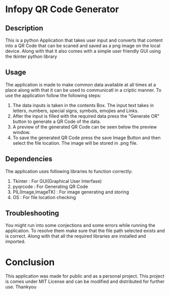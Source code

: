 # Infopy QR Code Generator

## Description
This is a python Application that takes user input and converts that content into a QR Code that can be scaned and saved as a png image on the local device. Along with that it also comes with a simple user friendly GUI using the tkinter python library

## Usage

The application is made to make common data available at all times at a place along with that it can be used to communicatl in a criptic manner.
To use the application follow the following steps:
1. The data inputs is taken in the contents Box. The input text takes in letters, numbers, special signs, symbols, emojies and Links.
2. After the input is filled with the required data press the "Generate OR" button to generate a QR Code of the data.
3. A preview of the generated QR Code can be seen below the preview window.
4. To save the generated QR Code press the save Image Button and then select the file location. The image will be stored in .png file.

## Dependencies

The application uses following libraries to function correctly:
1. Tkinter : For GUI(Graphical User Interfase)
2. pyqrcode : For Generating QR Code 
3. PIL(Image,ImageTK) : For image generating and storing 
4. OS : For file location checking

## Troubleshooting 

You might run into some conjections and some errors while running the application. To resolve them make sure that the file path selected exists and is correct. Along with that all the required libraries are installed and imported.

# Conclusion

This application was made for public and as a personal project. This project is comes under MIT License and can be modified and distributed for further use. Thankyou
